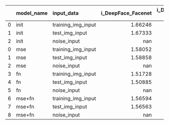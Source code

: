 |    | model_name   | input_data         |   i_DeepFace_Facenet |   i_DeepFace_VGG-Face |   i_DeepFace_OpenFace |   i_DeepFace_DeepFace |
|---:|:-------------|:-------------------|---------------------:|----------------------:|----------------------:|----------------------:|
|  0 | init         | training_img_input |              1.66246 |           0.000431548 |            0.00388385 |               5.29039 |
|  1 | init         | test_img_input     |              1.67333 |           0.000439652 |            0.00378855 |               5.22939 |
|  2 | init         | noise_input        |            nan       |         nan           |          nan          |             nan       |
|  0 | mse          | training_img_input |              1.58052 |           0.000392422 |            0.00402945 |               4.84516 |
|  1 | mse          | test_img_input     |              1.58858 |           0.000394749 |            0.00399165 |               4.83604 |
|  2 | mse          | noise_input        |            nan       |         nan           |          nan          |             nan       |
|  3 | fn           | training_img_input |              1.51728 |           0.000364284 |            0.00399745 |               4.93098 |
|  4 | fn           | test_img_input     |              1.50885 |           0.000363095 |            0.00393358 |               4.90832 |
|  5 | fn           | noise_input        |            nan       |         nan           |          nan          |             nan       |
|  6 | mse+fn       | training_img_input |              1.56594 |           0.000397057 |            0.00411497 |               5.03931 |
|  7 | mse+fn       | test_img_input     |              1.56563 |           0.000396693 |            0.00405322 |               5.06443 |
|  8 | mse+fn       | noise_input        |            nan       |         nan           |          nan          |             nan       |